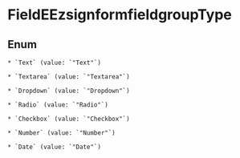
# FieldEEzsignformfieldgroupType

## Enum


    * `Text` (value: `"Text"`)

    * `Textarea` (value: `"Textarea"`)

    * `Dropdown` (value: `"Dropdown"`)

    * `Radio` (value: `"Radio"`)

    * `Checkbox` (value: `"Checkbox"`)

    * `Number` (value: `"Number"`)

    * `Date` (value: `"Date"`)



